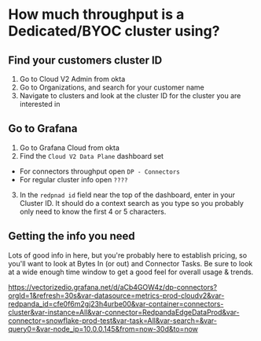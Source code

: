 # How much throughput is a Dedicated/BYOC cluster using?


## Find your customers cluster ID

1.  Go to Cloud V2 Admin from okta
2.  Go to Organizations, and search for your customer name
3.  Navigate to clusters and look at the cluster ID for the cluster you are interested in 


## Go to Grafana

1.  Go to Grafana Cloud from okta
2.  Find the `Cloud V2 Data Plane` dashboard set
  * For connectors throughput open `DP - Connectors`
  * For regular cluster info open `????`
3.  In the `redpnad id` field near the top of the dashboard, enter in your Cluster ID.  It should do a context search as you type so you probably only need to know the first 4 or 5 characters.


## Getting the info you need

Lots of good info in here, but you're probably here to establish pricing, so you'll want to look at Bytes In (or out) and Connector Tasks.  Be sure to look at a wide enough time window to get a good feel for overall usage & trends.







https://vectorizedio.grafana.net/d/aCb4GOW4z/dp-connectors?orgId=1&refresh=30s&var-datasource=metrics-prod-cloudv2&var-redpanda_id=cfe0f6m2gj23h4urbe00&var-container=connectors-cluster&var-instance=All&var-connector=RedpandaEdgeDataProd&var-connector=snowflake-prod-test&var-task=All&var-search=&var-query0=&var-node_ip=10.0.0.145&from=now-30d&to=now
